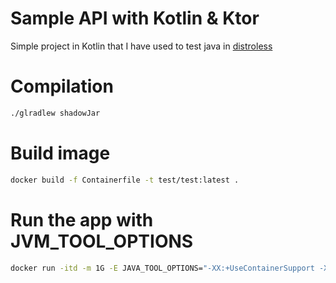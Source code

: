 # Sample API with Kotlin & Ktor

Simple project in Kotlin that I have used to test java in [distroless](https://github.com/GoogleContainerTools/distroless)

# Compilation

```sh
./glradlew shadowJar
```
# Build image

```sh
docker build -f Containerfile -t test/test:latest . 
```
# Run the app with JVM_TOOL_OPTIONS

```sh
docker run -itd -m 1G -E JAVA_TOOL_OPTIONS="-XX:+UseContainerSupport -XX:MaxRAMPercentage=80 -XX:InitialRAMPercentage=50" #-XX:+PrintFlagsFinal--name API test/test:test
```